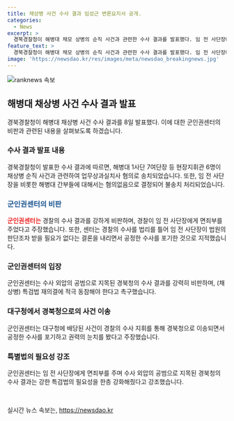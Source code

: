 ```yaml
---
title: 채상병 사건 수사 결과 임성근 변론요지서 공개.
categories:
  - News
excerpt: >
  경북경찰청이 해병대 채모 상병의 순직 사건과 관련한 수사 결과를 발표했다. 임 전 사단장에 대한 면죄부 결정에 대한 강력한 비판과 수사와 관련된 상세 내용이 포함된 기사입니다. 경찰의 수사 결과에 대해 군인권센터가 확실한 비판을 내놓고, 특검법의 필요성을 강조하는 등 논란이 예상된다.
feature_text: >
  경북경찰청이 해병대 채모 상병의 순직 사건과 관련한 수사 결과를 발표했다. 임 전 사단장에 대한 면죄부 결정에 대한 강력한 비판과 수사와 관련된 상세 내용이 포함된 기사입니다. 경찰의 수사 결과에 대해 군인권센터가 확실한 비판을 내놓고, 특검법의 필요성을 강조하는 등 논란이 예상된다.
image: 'https://newsdao.kr/res/images/meta/newsdao_breakingnews.jpg'
---
```


<p><img src="https://newsdao.kr/res/images/meta/newsdao_breakingnews.jpg" alt="ranknews 속보" /></p>

<h2 data-ke-size="size26">해병대 채상병 사건 수사 결과 발표</h2>

<p data-ke-size="size16">경북경찰청이 해병대 채상병 사건 수사 결과를 8일 발표했다. 이에 대한 군인권센터의 비판과 관련된 내용을 살펴보도록 하겠습니다.</p>

<h3>수사 결과 발표 내용</h3>

<p data-ke-size="size16">경북경찰청이 발표한 수사 결과에 따르면, 해병대 1사단 7여단장 등 현장지휘관 6명이 채상병 순직 사건과 관련하여 업무상과실치사 혐의로 송치되었습니다. 또한, 임 전 사단장을 비롯한 해병대 간부들에 대해서는 혐의없음으로 결정되어 불송치 처리되었습니다.</p>

<h3><span style="color: #1a5490;">군인권센터의 비판</span></h3>

<p data-ke-size="size16"><b><span style="color: #ee2323;">군인권센터는</span></b> 경찰의 수사 결과를 강하게 비판하며, 경찰이 임 전 사단장에게 면죄부를 주었다고 주장했습니다. 또한, 센터는 경찰의 수사를 법리를 틀어 임 전 사단장이 법원의 판단조차 받을 필요가 없다는 결론을 내리면서 공정한 수사를 포기한 것으로 지적했습니다.</p>

<h3>군인권센터의 입장</h3>

<p data-ke-size="size16">군인권센터는 수사 외압의 공범으로 지목된 경북청의 수사 결과를 강력히 비판하며, (채상병) 특검법 재의결에 적극 동참해야 한다고 촉구했습니다.</p>

<h3>대구청에서 경북청으로의 사건 이송</h3>

<p data-ke-size="size16">군인권센터는 대구청에 배당된 사건이 경찰의 수사 지휘를 통해 경북청으로 이송되면서 공정한 수사를 포기하고 권력의 눈치를 봤다고 주장했습니다.</p>

<h3>특별법의 필요성 강조</h3>

<p data-ke-size="size16">군인권센터는 임 전 사단장에게 면죄부를 주며 수사 외압의 공범으로 지목된 경북청의 수사 결과는 강한 특검법의 필요성을 한층 강화해줬다고 강조했습니다.</p>

<p data-ke-size="size16">&nbsp;</p>
실시간 뉴스 속보는, <a href="https://newsdao.kr" rel="dofollow">https://newsdao.kr</a>


